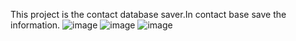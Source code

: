 This project is the contact database saver.In contact base save the information.
![image](https://github.com/user-attachments/assets/56060eab-4be0-4c9e-aa45-206de0c78ce2)
![image](https://github.com/user-attachments/assets/2798d881-1cd4-405c-9f41-090d4a137ebd)
![image](https://github.com/user-attachments/assets/793122dc-556d-4022-896e-c4b5e1491d64)
